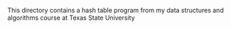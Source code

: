 This directory contains a hash table program from my data structures and algorithms course at Texas State University
